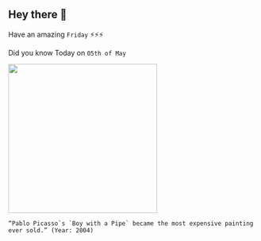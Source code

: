 ## Hey there 👋
Have an amazing `Friday` ⚡⚡⚡

Did you know Today on `05th of May`
 
 [<img src="https://www1.insh.world/wp-content/uploads/sites/28/2019/03/top20_most_expansive_paintings_10.jpg" width="300" />](https://edition.cnn.com/2004/US/05/05/picasso.auction/index.html#:~:text=NEW%20YORK%20(CNN)%20%2D%2D%20A,of%20Sotheby's%20for%20%2493%20million.) 
 ```
“Pablo Picasso`s `Boy with a Pipe` became the most expensive painting ever sold.” (Year: 2004)
```
